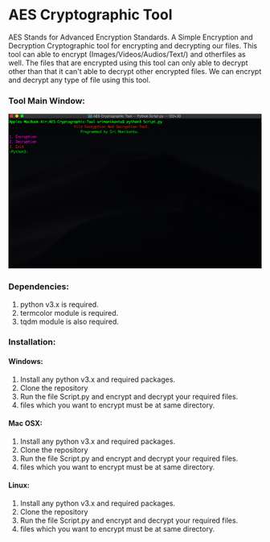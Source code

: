 # AES Cryptographic Tool

AES Stands for Advanced Encryption Standards. 
A Simple Encryption and Decryption Cryptographic tool for encrypting and decrypting our files.
This tool can able to encrypt (Images/Videos/Audios/Text/) and otherfiles as well.
The files that are encrypted using this tool can only able to decrypt other than that it can't able to decrypt other encrypted files.
We can encrypt and decrypt any type of file using this tool.

### Tool Main Window:

![](Mainwindow.png)


### Dependencies:

1. python v3.x is required.
2. termcolor module is required.
3. tqdm module is also required.

### Installation:

#### Windows:

1. Install any python v3.x and required packages.
2. Clone the repository
3. Run the file Script.py and encrypt and decrypt your required files.
4. files which you want to encrypt must be at same directory.

#### Mac OSX:

1. Install any python v3.x and required packages.
2. Clone the repository
3. Run the file Script.py and encrypt and decrypt your required files.
4. files which you want to encrypt must be at same directory.

#### Linux:

1. Install any python v3.x and required packages.
2. Clone the repository
3. Run the file Script.py and encrypt and decrypt your required files.
4. files which you want to encrypt must be at same directory.



